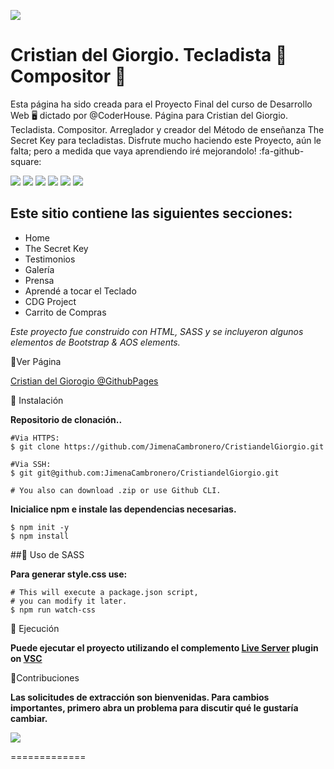 ![](https://d2r9epyceweg5n.cloudfront.net/stores/001/630/289/products/img_976511-a791f90bbdf22d3e0a16172307695940-640-0.jpg)

# Cristian del Giorgio. Tecladista 🎹 Compositor 🎼


Esta página ha sido creada para el Proyecto Final del curso de Desarrollo Web 🖥  dictado por @CoderHouse.
Página para Cristian del Giorgio. Tecladista. Compositor. Arreglador y creador del Método de enseñanza The Secret Key para tecladistas.
Disfrute mucho haciendo este Proyecto, aún le falta; pero a medida que vaya aprendiendo iré mejorandolo! :fa-github-square:

 ![](https://img.shields.io/github/issues/JimenaCambronero/CristiandelGiorgio) ![](https://img.shields.io/badge/category-music-yellow) ![](https://img.shields.io/badge/github-page-orange) ![](https://img.shields.io/badge/contributions-welcome-success) ![](https://img.shields.io/github/forks/JimenaCambronero/CristiandelGiorgio) ![](https://img.shields.io/github/license/JimenaCambronero/CristiandelGiorgio)


**Este sitio contiene las siguientes secciones:**
------------

- Home
- The Secret Key
- Testimonios
- Galería
- Prensa
- Aprendé a tocar el Teclado
- CDG Project
- Carrito de Compras


*Este proyecto fue construido con HTML, SASS y se incluyeron algunos elementos de Bootstrap & AOS elements.*


📌Ver Página

[Cristian del Giorogio @GithubPages](https://jimenacambronero.github.io/CristiandelGiorgio/)

📌 Instalación

**Repositorio de clonación..**

```shell
#Via HTTPS:
$ git clone https://github.com/JimenaCambronero/CristiandelGiorgio.git

#Via SSH:
$ git git@github.com:JimenaCambronero/CristiandelGiorgio.git

# You also can download .zip or use Github CLI.
```
**Inicialice npm e instale las dependencias necesarias.**

```shell
$ npm init -y
$ npm install
```
##📌 Uso de SASS

**Para generar style.css use:**

```shell
# This will execute a package.json script,
# you can modify it later.
$ npm run watch-css
```

📌 Ejecución

**Puede ejecutar el proyecto utilizando el complemento [Live Server](https://marketplace.visualstudio.com/items?itemName=ritwickdey.LiveServer) plugin on [VSC](https://code.visualstudio.com/?wt.mc_id=vscom_downloads)**


📌Contribuciones

**Las solicitudes de extracción son bienvenidas. Para cambios importantes, primero abra un problema para discutir qué le gustaría cambiar.**



![](https://i.ytimg.com/vi/WDMtYeZECbs/hqdefault.jpg?sqp=-oaymwEjCPYBEIoBSFryq4qpAxUIARUAAAAAGAElAADIQj0AgKJDeAE=&rs=AOn4CLDb2fewfRXjJhD_6tXZK8iz_rGuXQ)


=============

